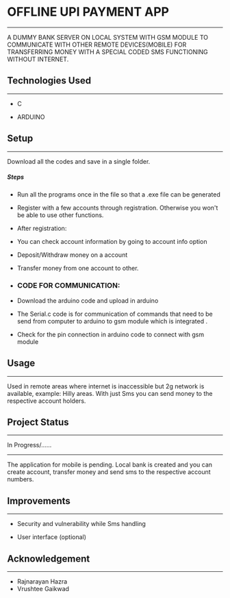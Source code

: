 <h1>OFFLINE UPI PAYMENT APP</h1>
<hr><p>A DUMMY BANK SERVER ON LOCAL SYSTEM WITH GSM MODULE TO COMMUNICATE WITH OTHER REMOTE DEVICES(MOBILE) FOR TRANSFERRING MONEY WITH A SPECIAL CODED SMS FUNCTIONING WITHOUT INTERNET.</p><h2>Technologies Used</h2>
<hr><ul>
<li>C</li>
</ul><ul>
<li>ARDUINO</li>
</ul><h2>Setup</h2>
<hr><p>Download all the codes and save in a single folder.</p><h5>Steps</h5><ul>
<li>Run all the programs once in the file so that a .exe file can be generated</li>
</ul><ul>
<li>Register with a few accounts through registration. Otherwise you won't be able to use other functions.</li>
</ul><ul>
<li>After registration:</li>
</ul><ul>
<li>You can check account information by going to account info option</li>
</ul><ul>
<li>Deposit/Withdraw money on a account</li>
</ul><ul>
<li>Transfer money from one account to other.</li>
</ul><ul>
<li><h3>CODE FOR COMMUNICATION:</h3></li>
</ul><ul>
<li>Download the arduino code and upload in arduino</li>
</ul><ul>
<li>The Serial.c code is for communication of commands that need to be send from computer to arduino to gsm module which is integrated .</li>
</ul><ul>
<li>Check for the pin connection in arduino code to connect with gsm module</li>
</ul><h2>Usage</h2>
<hr><p>Used in remote areas where internet is inaccessible but 2g network is available, example: Hilly areas. With just Sms you can send  money to the respective account holders.</p><h2>Project Status</h2>
<hr><p>In Progress/......<hr>The application for mobile is pending. Local bank is created and you can create account, transfer money and send sms to the respective account numbers.</p><h2>Improvements</h2>
<hr><ul>
<li>Security and vulnerability while Sms handling</li>
</ul><ul>
<li>User interface
(optional)</li>
</ul><h2>Acknowledgement</h2>
<hr><ul>
<li>Rajnarayan Hazra</li>
<li>Vrushtee Gaikwad</li></ul>

